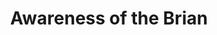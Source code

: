 ---
pid: llp356
title: Awareness of the Brian
location_transcription: Kelly Drive
coordinates: "[-75.203055390144, 39.984170514433]"
zipcode: '19150'
gen_neighborhood: Northwest Philadelphia
neighborhood: Cedarbrook
outside_phl: 
age: '11'
age_range: 6-13
instagram: 
image_file_name: llp_356.jpg
proposal_transcription: 
topic: Health
topic_summary: '0'
type: Sculpture Statue
keywords_other: brain, awareness
credit: 'Niara H./ #Brain Health'
image_labels: 
twitter: 
facebook: 
permalink: "/monuments/llp356/"
layout: item-page
---